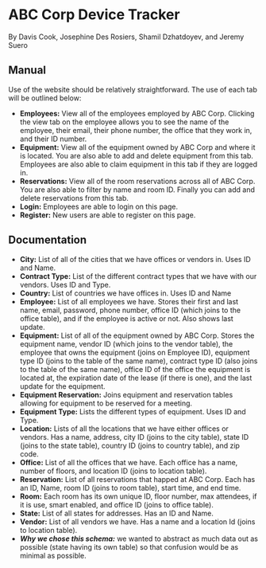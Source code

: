 # ABC Corp Device Tracker
By Davis Cook, Josephine Des Rosiers, Shamil Dzhatdoyev, and Jeremy Suero

## Manual
Use of the website should be relatively straightforward. The use of each tab will be outlined below:
* **Employees:** View all of the employees employed by ABC Corp. Clicking the view tab on the employee allows you to see the name of the employee, their email, their phone number, the office that they work in, and their ID number.
* **Equipment:** View all of the equipment owned by ABC Corp and where it is located. You are also able to add and delete equipment from this tab. Employees are also able to claim equipment in this tab if they are logged in.
* **Reservations:** View all of the room reservations across all of ABC Corp. You are also able to filter by name and room ID. Finally you can add and delete reservations from this tab.
* **Login:** Employees are able to login on this page.
* **Register:** New users are able to register on this page.

## Documentation
* **City:** List of all of the cities that we have offices or vendors in. Uses ID and Name.
* **Contract Type:** List of the different contract types that we have with our vendors. Uses ID and Type.
* **Country:** List of countries we have offices in. Uses ID and Name
* **Employee:** List of all employees we have. Stores their first and last name, email, password, phone number, office ID (which joins to the office table), and if the employee is active or not. Also shows last update.
* **Equipment:** List of all of the equipment owned by ABC Corp. Stores the equipment name, vendor ID (which joins to the vendor table), the employee that owns the equipment (joins on Employee ID), equipment type ID (joins to the table of the same name), contract type ID (also joins to the table of the same name), office ID of the office the equipment is located at, the expiration date of the lease (if there is one), and the last update for the equipment.
* **Equipment Reservation:** Joins equipment and reservation tables allowing for equipment to be reserved for a meeting.
* **Equipment Type:** Lists the different types of equipment. Uses ID and Type.
* **Location:** Lists of all the locations that we have either offices or vendors. Has a name, address, city ID (joins to the city table), state ID (joins to the state table), country ID (joins to country table), and zip code.
* **Office:** List of all the offices that we have. Each office has a name, number of floors, and location ID (joins to location table).
* **Reservation:** List of all reservations that happed at ABC Corp. Each has an ID, Name, room ID (joins to room table), start time, and end time.
* **Room:**  Each room has its own unique ID, floor number, max attendees, if it is use, smart enabled, and office ID (joins to office table).
* **State:** List of all states for addresses. Has an ID and Name.
* **Vendor:** List of all vendors we have. Has a name and a location Id (joins to location table).
* ***Why we chose this schema:*** we wanted to abstract as much data out as possible (state having its own table) so that confusion would be as minimal as possible.

